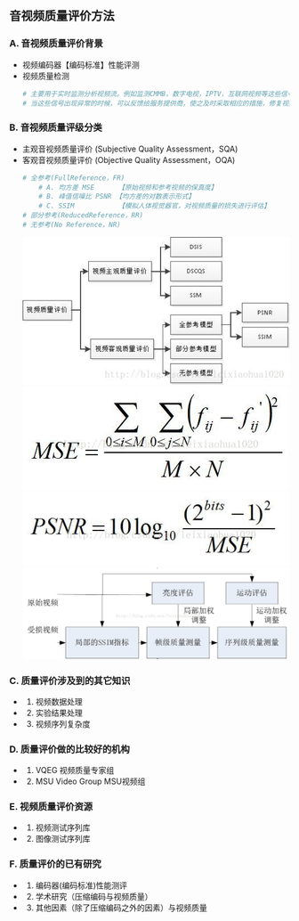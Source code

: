 ## **音视频质量评价方法**

### **A. 音视频质量评价背景**
- 视频编码器【编码标准】性能评测
- 视频质量检测
    ```sh
    # 主要用于实时监测分析视频流。例如监测CMMB，数字电视，IPTV，互联网视频等这些信号的质量。
    # 当这些信号出现异常的时候，可以反馈给服务提供商，使之及时采取相应的措施，修复视频传输过程中出现的问题。
    ```

### **B. 音视频质量评级分类**
- 主观音视频质量评价 (Subjective Quality Assessment，SQA)
- 客观音视频质量评价 (Objective Quality Assessment，OQA)
    ```sh
    # 全参考(FullReference，FR)
        # A. 均方差 MSE      【原始视频和参考视频的保真度】
        # B. 峰值信噪比 PSNR 【均方差的对数表示形式】
        # C. SSIM           【模拟人体视觉器官，对视频质量的损失进行评估】
    # 部分参考(ReducedReference，RR)
    # 无参考(No Reference，NR)
    ```
    ![assessment](./image/Assessment.jpg)  
    ![MSE](./image/MSE.jpg)
    ![PSNR](./image/PSNR.jpg)
    ![SSIM](./image/SSIM.jpg)

### **C. 质量评价涉及到的其它知识**
- 1. 视频数据处理
- 2. 实验结果处理
- 3. 视频序列复杂度

### **D. 质量评价做的比较好的机构**
- 1. VQEG 视频质量专家组
- 2. MSU Video Group MSU视频组

### **E. 视频质量评价资源**
- 1. 视频测试序列库
- 2. 图像测试序列库

### **F. 质量评价的已有研究**
- 1. 编码器(编码标准)性能测评
- 2. 学术研究（压缩编码与视频质量）
- 3. 其他因素（除了压缩编码之外的因素）与视频质量



